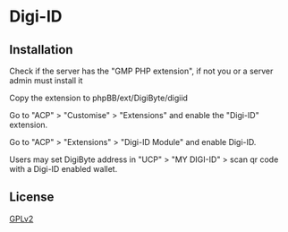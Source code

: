 # Digi-ID

## Installation

Check if the server has the "GMP PHP extension", if not you or a server admin must install it

Copy the extension to phpBB/ext/DigiByte/digiid

Go to "ACP" > "Customise" > "Extensions" and enable the "Digi-ID" extension.

Go to "ACP" > "Extensions" > "Digi-ID Module" and enable Digi-ID.

Users may set DigiByte address in "UCP" > "MY DIGI-ID" > scan qr code with a Digi-ID enabled wallet.

## License

[GPLv2](license.txt)
